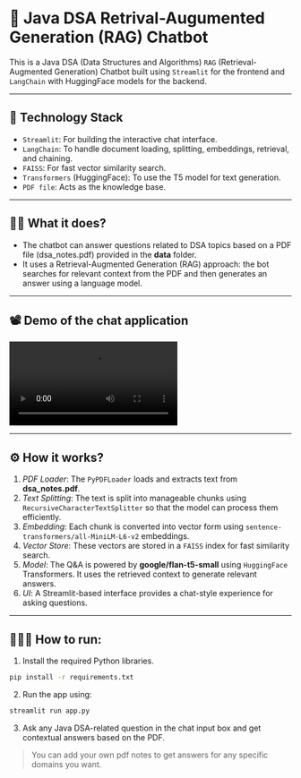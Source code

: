# 🤖 Java DSA Retrival-Augumented Generation (RAG) Chatbot

This is a Java DSA (Data Structures and Algorithms) `RAG` (Retrieval-Augmented Generation) Chatbot built using `Streamlit` for the frontend and `LangChain` with HuggingFace models for the backend.

---

## 🧠 Technology Stack

-   `Streamlit`: For building the interactive chat interface.
-   `LangChain`: To handle document loading, splitting, embeddings, retrieval, and chaining.
-   `FAISS`: For fast vector similarity search.
-   `Transformers` (HuggingFace): To use the T5 model for text generation.
-   `PDF file`: Acts as the knowledge base.

---

## 🤷🏻 What it does?

-   The chatbot can answer questions related to DSA topics based on a PDF file (dsa_notes.pdf) provided in the **data** folder.
-   It uses a Retrieval-Augmented Generation (RAG) approach: the bot searches for relevant context from the PDF and then generates an answer using a language model.

---

## 📽️ Demo of the chat application

<video controls src="demo/rag-demo.mp4" title="Title"></video>

---

## ⚙️ How it works?

1. _PDF Loader_: The `PyPDFLoader` loads and extracts text from **dsa_notes.pdf**.
2. _Text Splitting_: The text is split into manageable chunks using `RecursiveCharacterTextSplitter` so that the model can process them efficiently.
3. _Embedding_: Each chunk is converted into vector form using `sentence-transformers/all-MiniLM-L6-v2` embeddings.
4. _Vector Store_: These vectors are stored in a `FAISS` index for fast similarity search.
5. _Model_: The Q&A is powered by **google/flan-t5-small** using `HuggingFace` Transformers. It uses the retrieved context to generate relevant answers.
6. _UI_: A Streamlit-based interface provides a chat-style experience for asking questions.

---

## 🏃🏻‍♂️ How to run:

1. Install the required Python libraries.

```bash
pip install -r requirements.txt
```

2. Run the app using:

```bash
streamlit run app.py
```

3. Ask any Java DSA-related question in the chat input box and get contextual answers based on the PDF.

> You can add your own pdf notes to get answers for any specific domains you want.
